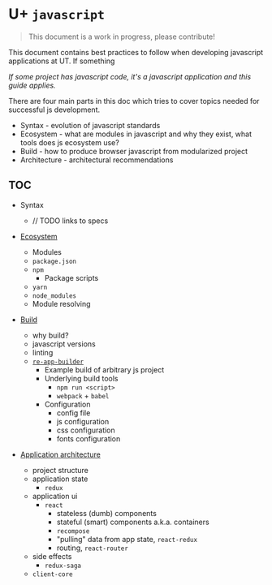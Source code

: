 # U+ `javascript`

> This document is a work in progress, please contribute!

This document contains best practices to follow when developing javascript applications at UT.
If something 

*If some project has javascript code, 
it's a javascript application and this guide applies.*

There are four main parts in this doc which tries to cover topics 
needed for successful js development.
- Syntax - evolution of javascript standards
- Ecosystem - what are modules in javascript and why they exist, what tools does js ecosystem use?
- Build - how to produce browser javascript from modularized project
- Architecture - architectural recommendations

## TOC

- Syntax
    - // TODO links to specs

- [Ecosystem](ECOSYSTEM.md)
    - Modules
    - `package.json`
    - `npm`
        - Package scripts
    - `yarn`
    - `node_modules`
    - Module resolving

- [Build](BUILD.md)
    - why build?
    - javascript versions
    - linting
    - [`re-app-builder`](OUR_BUILD_TOOL.md)
        - Example build of arbitrary js project
        - Underlying build tools
            - `npm run <script>`
            - `webpack` + `babel`
        - Configuration
            - config file
            - js configuration
            - css configuration
            - fonts configuration

- [Application architecture](ARCHITECTURE.md)
    - project structure
    - application state
        - `redux`
    - application ui
        - `react`
            - stateless (dumb) components
            - stateful (smart) components a.k.a. containers
            - `recompose`
            - "pulling" data from app state, `react-redux`
            - routing, `react-router`
    - side effects
        - `redux-saga`
    - `client-core`
